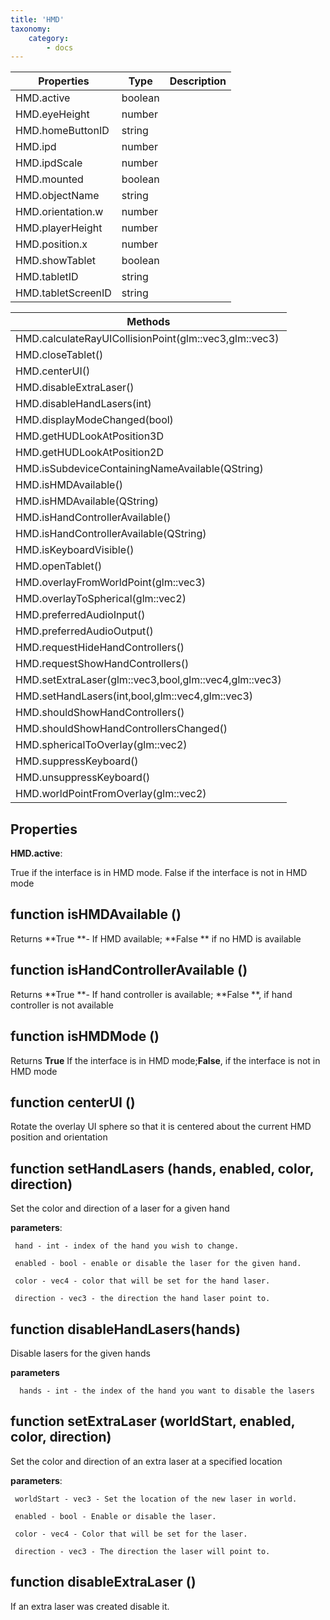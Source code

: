 ```yaml
---
title: 'HMD'
taxonomy:
    category:
        - docs
---
```


| Properties         | Type    | Description |
| ------------------ | ------- | ----------- |
| HMD.active         | boolean |             |
| HMD.eyeHeight      | number  |             |
| HMD.homeButtonID   | string  |             |
| HMD.ipd            | number  |             |
| HMD.ipdScale       | number  |             |
| HMD.mounted        | boolean |             |
| HMD.objectName     | string  |             |
| HMD.orientation.w  | number  |             |
| HMD.playerHeight   | number  |             |
| HMD.position.x     | number  |             |
| HMD.showTablet     | boolean |             |
| HMD.tabletID       | string  |             |
| HMD.tabletScreenID | string  |             |

| Methods                                  |
| ---------------------------------------- |
| HMD.calculateRayUICollisionPoint(glm::vec3,glm::vec3) |
| HMD.closeTablet()                        |
| HMD.centerUI()                           |
| HMD.disableExtraLaser()                  |
| HMD.disableHandLasers(int)               |
| HMD.displayModeChanged(bool)             |
| HMD.getHUDLookAtPosition3D               |
| HMD.getHUDLookAtPosition2D               |
| HMD.isSubdeviceContainingNameAvailable(QString) |
| HMD.isHMDAvailable()                     |
| HMD.isHMDAvailable(QString)              |
| HMD.isHandControllerAvailable()          |
| HMD.isHandControllerAvailable(QString)   |
| HMD.isKeyboardVisible()                  |
| HMD.openTablet()                         |
| HMD.overlayFromWorldPoint(glm::vec3)     |
| HMD.overlayToSpherical(glm::vec2)        |
| HMD.preferredAudioInput()                |
| HMD.preferredAudioOutput()               |
| HMD.requestHideHandControllers()         |
| HMD.requestShowHandControllers()         |
| HMD.setExtraLaser(glm::vec3,bool,glm::vec4,glm::vec3) |
| HMD.setHandLasers(int,bool,glm::vec4,glm::vec3) |
| HMD.shouldShowHandControllers()          |
| HMD.shouldShowHandControllersChanged()   |
| HMD.sphericalToOverlay(glm::vec2)        |
| HMD.suppressKeyboard()                   |
| HMD.unsuppressKeyboard()                 |
| HMD.worldPointFromOverlay(glm::vec2)     |



## Properties

**HMD.active**:

True if the interface is in HMD mode. False if the interface is not in HMD mode

## function isHMDAvailable ()

Returns **True **- If HMD available; **False ** if no HMD is available

## function isHandControllerAvailable ()

Returns **True **- If hand controller is available; **False **, if hand controller is not available

## function isHMDMode ()

Returns **True** If the interface is in HMD mode;**False**, if the interface is not in HMD mode

## function centerUI ()

Rotate the overlay UI sphere so that it is centered about the current HMD position and orientation

## function setHandLasers (hands, enabled, color, direction)

Set the color and direction of a laser for a given hand

**parameters**:

```
 hand - int - index of the hand you wish to change.

```

```
 enabled - bool - enable or disable the laser for the given hand.

```

```
 color - vec4 - color that will be set for the hand laser.

```

```
 direction - vec3 - the direction the hand laser point to.

```

## function disableHandLasers(hands)

Disable lasers for the given hands

**parameters**

```
  hands - int - the index of the hand you want to disable the lasers

```

## function setExtraLaser (worldStart, enabled, color, direction)

Set the color and direction of an extra laser at a specified location

**parameters**:

```
 worldStart - vec3 - Set the location of the new laser in world.

```

```
 enabled - bool - Enable or disable the laser.

```

```
 color - vec4 - Color that will be set for the laser.

```

```
 direction - vec3 - The direction the laser will point to.

```

## function disableExtraLaser ()

If an extra laser was created disable it.